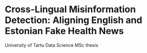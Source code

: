 # Cross-Lingual Misinformation Detection: Aligning English and Estonian Fake Health News
University of Tartu Data Science MSc thesis




